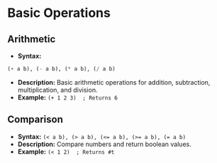
# Basic Operations

## Arithmetic

- **Syntax:** 

```scheme 
(+ a b), (- a b), (* a b), (/ a b)
```

- **Description:** Basic arithmetic operations for addition, subtraction, multiplication, and division.
- **Example:** `(+ 1 2 3)  ; Returns 6`

## Comparison

- **Syntax:** `(< a b), (> a b), (<= a b), (>= a b), (= a b)`
- **Description:** Compare numbers and return boolean values.
- **Example:** `(< 1 2)  ; Returns #t`
